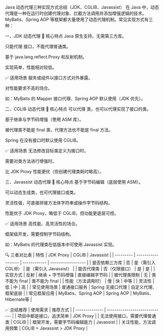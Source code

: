Java 动态代理三种实现方式总结（JDK、CGLIB、Javassist）
在 Java 中，动态代理是一种在运行时创建代理对象、拦截方法调用并添加增强逻辑的技术。MyBatis、Spring AOP 等框架都大量使用了动态代理机制。常见实现方式有三种：

一、JDK 动态代理
📌 核心特点
Java 原生支持，无需第三方库。

只能代理 接口，不能代理普通类。

基于 java.lang.reflect.Proxy 和反射机制。

实现简单，性能相对较低。

✅ 适用场景
服务或组件以接口方式对外暴露。

对性能要求不高的场合。

如：MyBatis 的 Mapper 接口代理、Spring AOP 默认使用（JDK 优先）。

二、CGLIB 动态代理
📌 核心特点
可以代理 类，也可以代理实现了接口的类。

基于继承与字节码增强（使用 ASM 库）。

被代理类不能是 final 类，代理方法也不能是 final 方法。

Spring 在没有接口时默认使用 CGLIB。

✅ 适用场景
无法修改目标类定义为接口时。

需要对类方法进行增强时。

比 JDK Proxy 性能更优（但创建代理类耗时略高）。

三、Javassist 动态代理
📌 核心特点
基于字节码编辑（底层使用 ASM）。

可以动态生成类，也可代理接口或类。

灵活性强，可直接拼接方法体字符串或操作字节码结构。

性能优于 JDK Proxy，略低于 CGLIB，但功能更底层可控。

✅ 适用场景
高性能、高灵活性的场合。

框架级开发，需要控制字节码结构。

如：MyBatis 的代理类在低版本中可使用 Javassist 实现。

🔍 三者对比表
| 特性        | JDK Proxy          | CGLIB        | Javassist          |
| --------- | ------------------ | ------------ | ------------------ |
| 是否依赖三方库   | 否                  | 是（需引入 CGLIB） | 是（需引入 Javassist）   |
| 能否代理类     | 否（仅限接口）            | 是            | 是                  |
| 实现方式      | 反射                 | 继承 + 字节码增强   | 直接编辑字节码            |
| 被代理类限制    | 无                  | 类不能为 final   | 类不能为 final         |
| 性能（方法调用时） | 慢                  | 快            | 中等                 |
| 灵活性       | 低                  | 中            | 高                  |
| 常见使用场景    | 普通接口服务             | Spring 无接口代理 | 自定义代理、框架底层         |
| 常见框架应用    | MyBatis、Spring AOP | Spring AOP   | MyBatis、Hibernate等 |


✅ 总结推荐
| 使用需求           | 推荐方式                          |
| -------------- | ----------------------------- |
| 项目中都是接口，追求简单   | JDK Proxy                     |
| 无法使用接口，需要代理普通类 | CGLIB                         |
| 框架开发，需要字节码编辑能力 | Javassist                     |
| 关注性能，方法调用频繁    | CGLIB > Javassist > JDK Proxy |

